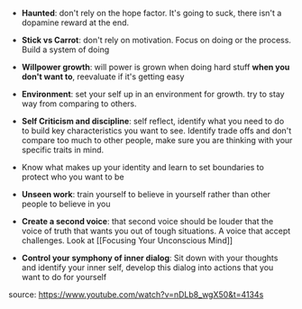 - **Haunted**: don't rely on the hope factor. It's going to suck, there isn't a dopamine reward at the end. 

- **Stick vs Carrot**: don't rely on motivation. Focus on doing or the process. Build a system of doing

- **Willpower growth**: will power is grown when doing hard stuff **when you don't want to**, reevaluate if it's getting easy

- **Environment**: set your self up in an environment for growth. try to stay way from comparing to others.

- **Self Criticism and discipline**: self reflect, identify what you need to do to build key characteristics you want to see. Identify trade offs and don't compare too much to other people, make sure you are thinking with your specific traits in mind.

- Know what makes up your identity and learn to set boundaries to protect who you want to be

- **Unseen work**: train yourself to believe in yourself rather than other people to believe in you

- **Create a second voice**: that second voice should be louder that the voice of truth that wants you out of tough situations. A voice that accept challenges. Look at [[Focusing Your Unconscious Mind]]

- **Control your symphony of inner dialog**: Sit down with your thoughts and identify your inner self, develop this dialog into actions that you want to do for yourself


source:
https://www.youtube.com/watch?v=nDLb8_wgX50&t=4134s